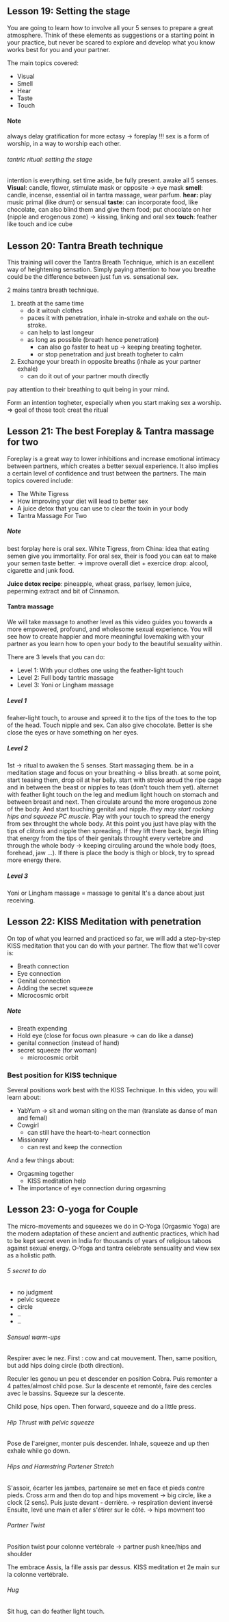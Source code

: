 ## Lesson 19: Setting the stage
You are going to learn how to involve all your 5 senses to prepare a great atmosphere. Think of these elements as suggestions or a starting point in your practice, but never be scared to explore and develop what you know works best for you and your partner.

The main topics covered:
-   Visual
-   Smell
-   Hear
-   Taste
-   Touch

#### Note
always delay gratification for more ectasy -> foreplay !!!
sex is a form of worship, in a way to worship each other.

###### tantric ritual: setting the stage
intention is everything.
set time aside, be fully present. 
awake all 5 senses.
**Visual**: candle, flower, stimulate mask or opposite -> eye mask
**smell**: candle, incense, essential oil in tantra massage, wear parfum.
**hear:** play music primal (like drum) or sensual
**taste**: can incorporate food, like chocolate, can also blind them and give them food; put chocolate on her (nipple and erogenous zone) -> kissing, linking and oral sex
**touch**: feather like touch and ice cube

## Lesson 20: Tantra Breath technique
This training will cover the Tantra Breath Technique, which is an excellent way of heightening sensation. Simply paying attention to how you breathe could be the difference between just fun vs. sensational sex.

2 mains tantra breath technique. 
1. breath at the same time
	-  do it witouh clothes
	-  paces it with penetration, inhale in-stroke and exhale on the out-stroke. 
	-  can help to last longeur
	-  as long as possible (breath hence penetration) 
		-  can also go faster to heat up -> keeping breating togheter.
		- or stop penetration and just breath togheter to calm
2. Exchange your breath in opposite breaths (inhale as your partner exhale)
	- can do it out of your partner mouth directly


pay attention to their breathing to quit being in your mind.

Form an intention togheter, especially when you start making sex a worship.
=> goal of those tool: creat the ritual 

## Lesson 21: The best Foreplay & Tantra massage for two
Foreplay is a great way to lower inhibitions and increase emotional intimacy between partners, which creates a better sexual experience. It also implies a certain level of confidence and trust between the partners.
The main topics covered include:
-   The White Tigress
-   How improving your diet will lead to better sex
-   A juice detox that you can use to clear the toxin in your body
-   Tantra Massage For Two

##### Note
best forplay here is oral sex. 
White Tigress, from China: idea that eating semen give you immortality. 
For oral sex, their is food you can eat to make your semen taste better.
-> improve overall diet + exercice
drop: alcool, cigarette and junk food.

**Juice detox recipe**: pineapple, wheat grass, parlsey, lemon juice, peperming extract and bit of Cinnamon. 

#### Tantra massage
We will take massage to another level as this video guides you towards a more empowered, profound, and wholesome sexual experience. You will see how to create happier and more meaningful lovemaking with your partner as you learn how to open your body to the beautiful sexuality within.

There are 3 levels that you can do:
- Level 1: With your clothes one using the feather-light touch
- Level 2: Full body tantric massage
- Level 3: Yoni or Lingham massage

##### Level 1
feaher-light touch, to arouse and spreed it to the tips of the toes to the top of the head. Touch nipple and sex. 
Can also give chocolate.
Better is she close the eyes or have something on her eyes.

##### Level 2
1st -> ritual to awaken the 5 senses. 
Start massaging them.
be in a meditation stage and focus on your breathing -> bliss breath. 
at some point, start teasing them, drop oil at her belly. start with stroke aroud the ripe cage and in between the beast or nipples to teas (don't touch them yet). 
alternet with feather light touch on the leg and medium light houch on stomach and between breast and next.
Then circulate around the more erogenous zone of the body. And start touching genital and nipple.
*they may start rocking hips and squeeze PC muscle.*
Play with your touch to spread the energy from sex throught the whole body.
At this point you just have play with the tips of clitoris and nipple then spreading. 
If they lift there back, begin lifting that energy from the tips of their genitals throught every vertebre and through the whole body -> keeping circuling around the whole body (toes, forehead, jaw ...). 
If there is place the body is thigh or block, try to spread more energy there.

##### Level 3
Yoni or Lingham massage = massage to genital
It's a dance about just receiving. 
## Lesson 22: KISS Meditation with penetration
On top of what you learned and practiced so far, we will add a step-by-step KISS meditation that you can do with your partner. The flow that we'll cover is:

-   Breath connection
-   Eye connection
-   Genital connection
-   Adding the secret squeeze
-   Microcosmic orbit

##### Note
- Breath expending
- Hold eye (close for focus own pleasure -> can do like a danse)
- genital connection (instead of hand)
- secret squeeze (for woman)
	- microcosmic orbit 


### Best position for KISS technique
Several positions work best with the KISS Technique. In this video, you will learn about:
-   YabYum -> sit and woman siting on the man (translate as danse of man and femal)
-   Cowgirl
	- can still have the heart-to-heart connection
-   Missionary
	- can rest and keep the connection

And a few things about:
-   Orgasming together
	- KISS meditation help
-   The importance of eye connection during orgasming

## Lesson 23: O-yoga for Couple
The micro-movements and squeezes we do in O-Yoga (Orgasmic Yoga) are the modern adaptation of these ancient and authentic practices, which had to be kept secret even in India for thousands of years of religious taboos against sexual energy. O-Yoga and tantra celebrate sensuality and view sex as a holistic path.

###### 5 secret to do
- no judgment
- pelvic squeeze
- circle 
- ..
- ..

###### Sensual warm-ups
Respirer avec le nez.
First : cow and cat mouvement. 
Then, same position, but add hips doing circle (both direction).

Reculer les genou un peu et descender en position Cobra. Puis remonter a 4 pattes/almost child pose. Sur la descente et remonté, faire des cercles avec le bassins. Squeeze sur la descente. 

Child pose, hips open. Then forward, squeeze and do a little press.

###### Hip Thrust with pelvic squeeze
Pose de l'areigner, monter puis descender. Inhale, squeeze and up then exhale while go down.

###### Hips and Harmstring Partener Stretch
S'assoir, écarter les jambes, partenaire se met en face et pieds contre pieds.
Cross arm and then do top and hips movement -> big circle, like a clock (2 sens).
Puis juste devant - derrière. -> respiration devient inversé
Ensuite, levé une main et aller s'étirer sur le côté. -> hips movment too

###### Partner Twist
Position twist pour colonne vertébrale -> partner push knee/hips and shoulder

The embrace
Assis, la fille assis par dessus.
KISS meditation et 2e main sur la colonne vertébrale.

###### Hug
Sit hug, can do feather light touch.

